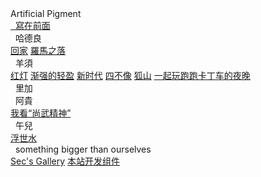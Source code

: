 <div class="logo-container">
    <div class="logo-text">Artificial Pigment</div>
</div>

<div class="new-sidebar">
    <a href="#/README" class="member"><i class="fa-solid fa-dumpster-fire"></i>&nbsp;&nbsp;寫在前面</a>
    <div class="member" onclick="pushout('hdl-work-list')"><i class="fa-solid fa-street-view"></i>&nbsp;&nbsp;哈德良</a></div>
        <div class="work-list" id="hdl-work-list">
            <a href="#/ver.cht/回家" class="works">回家</a>
            <a href="#/ver.cht/罗马之落" class="works">羅馬之落</a>
        </div>  
    <div class="member" onclick="pushout('yx-work-list')"><i class="fa-solid fa-puzzle-piece"></i>&nbsp;&nbsp;羊須</div>
        <div class="work-list" id="yx-work-list">
            <a href="#/yx/红灯" class="works">红灯</a>
            <a href="#/yx/渐强的轻盈" class="works">渐强的轻盈</a>
            <a href="#/yx/新时代" class="works">新时代</a>
            <a href="#/yx/四不像" class="works">四不像</a>
            <a href="#/yx/狐山" class="works">狐山</a>
            <a href="#/yx/一起玩跑跑卡丁车的夜晚" class="works">一起玩跑跑卡丁车的夜晚</a>
        </div>
    <div class="member"><i class="fa-solid fa-spinner fa-spin-pulse"></i>&nbsp;&nbsp;里加</div>
    <div class="member" onclick="pushout('ag-work-list')"><i class="fa-solid fa-bicycle"></i>&nbsp;&nbsp;阿貴</div>
        <div class="work-list" id="ag-work-list">
            <a href="#/ag/我看尚武精神" class="works">我看“尚武精神”</a>
        </div>
    <div class="member" onclick="pushout('we-work-list')"><i class="fa-solid fa-puzzle-piece"></i>&nbsp;&nbsp;午兒</div>
            <div class="work-list" id="we-work-list">
            <a href="#/ver.cht/浮世水" class="works">浮世水</a>
            </div> 
    <div class="member" style="text-transform:lowercase;" onclick="pushout('more-stuff')"><i class="fa-solid fa-arrow-circle-up"></i>&nbsp;&nbsp;something bigger than ourselves</div>
        <div class="work-list" id="more-stuff">
            <a href="#/biggerThanUs/Sec's Gallery" class="works">Sec's Gallery</a>
            <a href="#/biggerThanUs/DevTool" class="works">本站开发组件</a>
        </div>
</div>